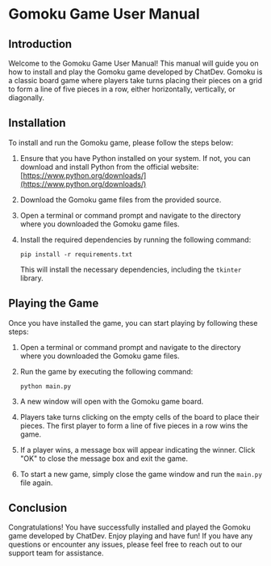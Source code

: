 # Gomoku Game User Manual

## Introduction

Welcome to the Gomoku Game User Manual! This manual will guide you on how to install and play the Gomoku game developed by ChatDev. Gomoku is a classic board game where players take turns placing their pieces on a grid to form a line of five pieces in a row, either horizontally, vertically, or diagonally.

## Installation

To install and run the Gomoku game, please follow the steps below:

1. Ensure that you have Python installed on your system. If not, you can download and install Python from the official website: [https://www.python.org/downloads/](https://www.python.org/downloads/)

2. Download the Gomoku game files from the provided source.

3. Open a terminal or command prompt and navigate to the directory where you downloaded the Gomoku game files.

4. Install the required dependencies by running the following command:

   ```
   pip install -r requirements.txt
   ```

   This will install the necessary dependencies, including the `tkinter` library.

## Playing the Game

Once you have installed the game, you can start playing by following these steps:

1. Open a terminal or command prompt and navigate to the directory where you downloaded the Gomoku game files.

2. Run the game by executing the following command:

   ```
   python main.py
   ```

3. A new window will open with the Gomoku game board.

4. Players take turns clicking on the empty cells of the board to place their pieces. The first player to form a line of five pieces in a row wins the game.

5. If a player wins, a message box will appear indicating the winner. Click "OK" to close the message box and exit the game.

6. To start a new game, simply close the game window and run the `main.py` file again.

## Conclusion

Congratulations! You have successfully installed and played the Gomoku game developed by ChatDev. Enjoy playing and have fun! If you have any questions or encounter any issues, please feel free to reach out to our support team for assistance.